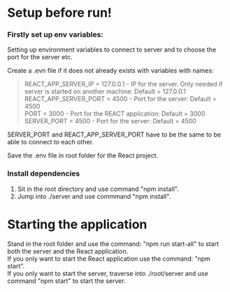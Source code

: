 # Setup before run!

### Firstly set up env variables:
Setting up environment variables to connect to server and to choose the port for the server etc.

Create a .evn file if it does not already exists with variables with names:
>REACT_APP_SERVER_IP = 127.0.0.1 - IP for the server. Only needed if server is started on another machine: Default = 127.0.0.1 <br />
REACT_APP_SERVER_PORT = 4500 - Port for the server: Default = 4500 <br />
PORT = 3000 - Port for the REACT application: Default = 3000 <br />
SERVER_PORT = 4500 - Port for the server: Default = 4500 <br />

SERVER_PORT and REACT_APP_SERVER_PORT have to be the same to be able to connect to each other. <br />

Save the .env file in root folder for the React project.<br />


### Install dependencies

1. Sit in the root directory and use command "npm install". <br />
2. Jump into ./server and use commmand "npm install". <br />

# Starting the application

Stand in the root folder and use the command: "npm run start-all" to start both the server and the React application. <br /> 
If you only want to start the React application use the command: "npm start". <br />
If you only want to start the server, traverse into ./root/server and use command "npm start" to start the server. <br />